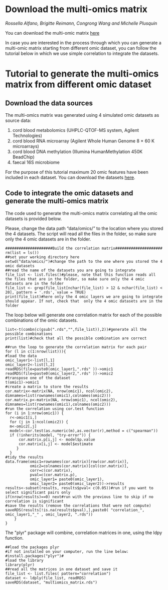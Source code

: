 # Download the multi-omics matrix
*Rossella Alfano, Brigitte Reimann, Congrong Wang and Michelle Plusquin*


You can download the multi-omic matrix [here](https://github.com/rossellaalfano/Circular-plots/tree/main/data/multi_omics_matrix)

In case you are interested in the process through which you can generate a multi-omic matrix starting from different omic dataset, you can follow the tutorial below in which we use simple correlation to integrate the datasets.

# Tutorial to generate the multi-omics matrix from different omic dataset 

## Download the data sources

The multi-omics matrix was generated using 4 simulated omic datasets as source data:

1.	cord blood metabolomics (UHPLC-QTOF-MS system, Agilent Technologies)
2.	cord blood RNA microarray (Agilent Whole Human Genome 8 × 60 K microarrays) 
3.	cord blood DNA methylation (Illumina HumanMethylation 450K BeadChip)
4.	faecal 16S microbiome 

For the purpose of this tutorial maximum 20 omic features have been included in each dataset. You can download the datasets [here](https://github.com/rossellaalfano/Circular-plots/tree/main/data/omics).

## Code to integrate the omic datasets and generate the multi-omics matrix

The code used to generate the multi-omics matrix correlating all the omic datasets is provided below. 

Please, change the data path “data/omics/” to the location where you stored the 4 datasets. The script will read all the files in the folder, so make sure only the 4 omic datasets are in the folder.


```{r warning = FALSE,message = FALSE}
#####################Build the correlation matrix#####################
rm(list = ls())
##set your working directory here
setwd("data/omics/")#change the path to the one where you stored the 4 omic datasets
##read the name of the datasets you are going to integrate
file_list <- list.files()#please, note that this function reads all the files that are in the folder, so make sure only the 4 omic datasets are in the folder
file_list <- grep(file_list[nchar(file_list) > 12 & nchar(file_list) < 20], pattern = '.rds', value = TRUE)
print(file_list)#here only the 4 omic layers we are going to integrate should appear. If not, check that  only the 4 omic datasets are in the folder
```



The loop below will generate one correlation matrix for each of the possible combinations of the omic datasets.

```{r warning = FALSE,message = FALSE}
list<-t(combn(c(gsub(".rds","",file_list)),2))#generate all the possible combinations 
print(list)#check that all the possible combination are correct

##run the loop to generate the correlation matrix for each pair
for (l in c(1:nrow(list))){
#load the data
omic_layer1<-list[l,1]
omic_layer2<-list[l,2]
readRDS(file=paste0(omic_layer1,".rds" ))->omic1
readRDS(file=paste0(omic_layer2,".rds" ))->omic2
#transpose one of the dataset
t(omic1)->omic1
#create a matrix to store the results
cor.matrix<-matrix(NA, nrow(omic1), ncol(omic2), dimnames=list(rownames(omic1),colnames(omic2)))
cor.matrix.p<-matrix(NA, nrow(omic1), ncol(omic2), dimnames=list(rownames(omic1),colnames(omic2)))
#run the correlation using cor.test function
for (i in 1:nrow(omic1)) {
  r<-omic1[i,]
  for (j in 1:ncol(omic2)) {
  m<-omic2[,j]
  model<-cor.test(as.numeric(m),as.vector(r),method = c("spearman"))
  if (!inherits(model, "try-error")) {
      cor.matrix.p[i,j] <- model$p.value
      cor.matrix[i,j] <- model$estimate
     }
  }
#tidy the results
data.frame(omic1=rownames(cor.matrix)[row(cor.matrix)], 
           omic2=colnames(cor.matrix)[col(cor.matrix)], 
           corr=c(cor.matrix),
           pval=c(cor.matrix.p),
           omic_layer1= paste0(omic_layer1),
           omic_layer2= paste0(omic_layer2))->results
results<-subset(results, results$pval< c(0.05))#run if you want to select significant pairs only
if(nrow(results)==0) next#run with the previous line to skip if no correlation is significant
#save the results (remove the correlations that were not compute)
saveRDS(results[!is.na(results$pval),],paste0( "correlation_", omic_layer1,"_" , omic_layer2, ".rds"))
    }
}
```

The "plyr" package will combine, correlation matrices in one,  using the ldpy function.

```{r warning = FALSE,message = FALSE}
##load the packages plyr 
#if not installed on your computer, run the line below:
#install.packages("plyr")#
#load the library
library(plyr)
##read all the matrices in one dataset and save it
file_list <- list.files( pattern="correlation")
dataset <- ldply(file_list, readRDS)
saveRDS(dataset, "multiomics_matrix.rds")
```


